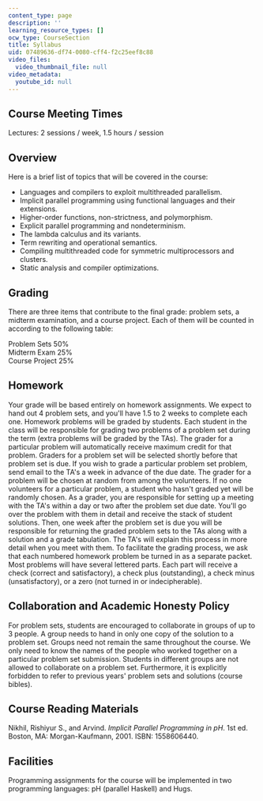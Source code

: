 ```yaml
---
content_type: page
description: ''
learning_resource_types: []
ocw_type: CourseSection
title: Syllabus
uid: 07489636-df74-0080-cff4-f2c25eef8c88
video_files:
  video_thumbnail_file: null
video_metadata:
  youtube_id: null
---
```


Course Meeting Times
--------------------

Lectures: 2 sessions / week, 1.5 hours / session

Overview
--------

Here is a brief list of topics that will be covered in the course:

*   Languages and compilers to exploit multithreaded parallelism.
*   Implicit parallel programming using functional languages and their extensions.
*   Higher-order functions, non-strictness, and polymorphism.
*   Explicit parallel programming and nondeterminism.
*   The lambda calculus and its variants.
*   Term rewriting and operational semantics.
*   Compiling multithreaded code for symmetric multiprocessors and clusters.
*   Static analysis and compiler optimizations.

Grading
-------

There are three items that contribute to the final grade: problem sets, a midterm examination, and a course project. Each of them will be counted in according to the following table:  
  
Problem Sets 50%  
Midterm Exam 25%  
Course Project 25%

Homework
--------

Your grade will be based entirely on homework assignments. We expect to hand out 4 problem sets, and you'll have 1.5 to 2 weeks to complete each one. Homework problems will be graded by students. Each student in the class will be responsible for grading two problems of a problem set during the term (extra problems will be graded by the TAs). The grader for a particular problem will automatically receive maximum credit for that problem. Graders for a problem set will be selected shortly before that problem set is due. If you wish to grade a particular problem set problem, send email to the TA's a week in advance of the due date. The grader for a problem will be chosen at random from among the volunteers. If no one volunteers for a particular problem, a student who hasn't graded yet will be randomly chosen. As a grader, you are responsible for setting up a meeting with the TA's within a day or two after the problem set due date. You'll go over the problem with them in detail and receive the stack of student solutions. Then, one week after the problem set is due you will be responsible for returning the graded problem sets to the TAs along with a solution and a grade tabulation. The TA's will explain this process in more detail when you meet with them. To facilitate the grading process, we ask that each numbered homework problem be turned in as a separate packet. Most problems will have several lettered parts. Each part will receive a check (correct and satisfactory), a check plus (outstanding), a check minus (unsatisfactory), or a zero (not turned in or indecipherable).

Collaboration and Academic Honesty Policy
-----------------------------------------

For problem sets, students are encouraged to collaborate in groups of up to 3 people. A group needs to hand in only one copy of the solution to a problem set. Groups need not remain the same throughout the course. We only need to know the names of the people who worked together on a particular problem set submission. Students in different groups are not allowed to collaborate on a problem set. Furthermore, it is explicitly forbidden to refer to previous years' problem sets and solutions (course bibles).

Course Reading Materials
------------------------

Nikhil, Rishiyur S., and Arvind. _Implicit Parallel Programming in pH_. 1st ed. Boston, MA: Morgan-Kaufmann, 2001. ISBN: 1558606440.

Facilities
----------

Programming assignments for the course will be implemented in two programming languages: pH (parallel Haskell) and Hugs.